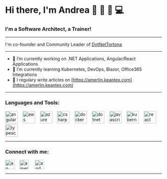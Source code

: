 # Hi there, I'm Andrea 👋 :pizza: :beer: :computer: 

### I'm a Software Architect, a Trainer!

---

I'm co-founder and Community Leader of   [DotNetTortona](https://dotnettortona.net)

-----

- 🔭 I’m currently working on .NET Applications, Angular/React Applications
- 🌱 I’m currently learning Kubernetes, DevOps, Blazor, Office365 Integrations
- 📝 I regulary write articles on [https://amerlin.keantex.com](https://amerlin.keantex.com)

-----

### Languages and Tools:

<img src="https://devicons.github.io/devicon/devicon.git/icons/angularjs/angularjs-original.svg" alt="angularjs" width="40" height="40"/>&nbsp; &nbsp; <img src="https://devicons.github.io/devicon/devicon.git/icons/amazonwebservices/amazonwebservices-original-wordmark.svg" alt="aws" width="40" height="40"/>&nbsp; &nbsp; <img src="https://www.vectorlogo.zone/logos/microsoft_azure/microsoft_azure-icon.svg" alt="azure" width="40" height="40"/>&nbsp; &nbsp; <img src="https://devicons.github.io/devicon/devicon.git/icons/csharp/csharp-original.svg" alt="csharp" width="40" height="40"/>&nbsp; &nbsp; <img src="https://devicons.github.io/devicon/devicon.git/icons/docker/docker-original-wordmark.svg" alt="docker" width="40" height="40"/>&nbsp; &nbsp; <img src="https://devicons.github.io/devicon/devicon.git/icons/dot-net/dot-net-original-wordmark.svg" alt="dotnet" width="40" height="40"/>&nbsp; &nbsp; <img src="https://devicons.github.io/devicon/devicon.git/icons/javascript/javascript-original.svg" alt="javascript" width="40" height="40"/>&nbsp; &nbsp; <img src="https://www.vectorlogo.zone/logos/kubernetes/kubernetes-icon.svg" alt="kubernetes" width="40" height="40"/>&nbsp; &nbsp; <img src="https://devicons.github.io/devicon/devicon.git/icons/react/react-original-wordmark.svg" alt="react" width="40" height="40"/>&nbsp; &nbsp; <img src="https://devicons.github.io/devicon/devicon.git/icons/typescript/typescript-original.svg" alt="typescript" width="40" height="40"/>

-----

### Connect with me:

<a href="https://twitter.com/an_merlin" target="blank"><img align="center" src="https://cdn.jsdelivr.net/npm/simple-icons@3.0.1/icons/twitter.svg" alt="an_merlin" height="30" width="30" /></a> &nbsp; &nbsp;<a href="https://linkedin.com/in/amerlin" target="blank"><img align="center" src="https://cdn.jsdelivr.net/npm/simple-icons@3.0.1/icons/linkedin.svg" alt="amerlin" height="30" width="30" /></a> &nbsp; &nbsp; <a href="https://instagram.com/and_merlin" target="blank"><img align="center" src="https://cdn.jsdelivr.net/npm/simple-icons@3.0.1/icons/instagram.svg" alt="and_merlin" height="30" width="30" /></a> &nbsp; &nbsp;

-----



<!--
**amerlin/amerlin** is a ✨ _special_ ✨ repository because its `README.md` (this file) appears on your GitHub profile.

Here are some ideas to get you started:



- 👯 I’m looking to collaborate on ...
- 🤔 I’m looking for help with ...
- 💬 Ask me about ...
- 📫 How to reach me: ...
- 😄 Pronouns: ...
- ⚡ Fun fact: ...
-->
